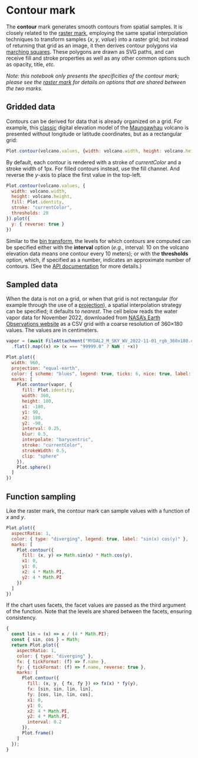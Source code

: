 # Contour mark

The **contour** mark generates smooth contours from spatial samples. It is closely related to the [raster mark](./raster.md), employing the same spatial interpolation techniques to transform samples {*x*, *y*, *value*} into a raster grid; but instead of returning that grid as an image, it then derives contour polygons via [marching squares](https://github.com/d3/d3-contour). These polygons are drawn as SVG paths, and can receive fill and stroke properties as well as any other common options such as opacity, title, _etc._

_Note: this notebook only presents the specificities of the contour mark; please see the [raster mark](./raster.md) for details on options that are shared between the two marks._

## Gridded data

Contours can be derived for data that is already organized on a grid. For example, this [classic](https://observablehq.com/@d3/volcano-contours) digital elevation model of the [Maungawhau](https://en.wikipedia.org/wiki/Maungawhau) volcano is presented without longitude or latitude coordinates, but as a rectangular grid:

```js
Plot.contour(volcano.values, {width: volcano.width, height: volcano.height}).plot()
```

By default, each contour is rendered with a stroke of _currentColor_ and a stroke width of 1px. For filled contours instead, use the fill channel. And reverse the *y*-axis to place the first value in the top-left.

```js
Plot.contour(volcano.values, {
  width: volcano.width,
  height: volcano.height,
  fill: Plot.identity,
  stroke: "currentColor",
  thresholds: 20
}).plot({
  y: { reverse: true }
})
```

Similar to the [bin transform](../transforms/bin.md), the levels for which contours are computed can be specified either with the **interval** option (_e.g._, interval: 10 on the volcano elevation data means one contour every 10 meters); or with the **thresholds** option, which, if specified as a number, indicates an approximate number of contours. (See the [API documentation](https://github.com/observablehq/plot/blob/main/README.md#bin) for more details.)

## Sampled data

When the data is not on a grid, or when that grid is not rectangular (for example through the use of a [projection](../maps.md)), a spatial interpolation strategy can be specified; it defaults to _nearest_. The cell below reads the water vapor data for November 2022, downloaded from [NASA’s Earth Observations website](https://neo.gsfc.nasa.gov/view.php?datasetId=MYDAL2_M_SKY_WV) as a CSV grid with a coarse resolution of 360&times;180 values. The values are in centimeters.

```js
vapor = (await FileAttachment("MYDAL2_M_SKY_WV_2022-11-01_rgb_360x180.csv").csv({array: true}))
  .flat().map((x) => (x === "99999.0" ? NaN : +x))
```

```js
Plot.plot({
  width: 960,
  projection: "equal-earth",
  color: { scheme: "blues", legend: true, ticks: 6, nice: true, label: "Water vapor (cm)" },
  marks: [
    Plot.contour(vapor, {
      fill: Plot.identity,
      width: 360,
      height: 180,
      x1: -180,
      y1: 90,
      x2: 180,
      y2: -90,
      interval: 0.25,
      blur: 0.5,
      interpolate: "barycentric",
      stroke: "currentColor",
      strokeWidth: 0.5,
      clip: "sphere"
    }),
    Plot.sphere()
  ]
})
```

## Function sampling

Like the raster mark, the contour mark can sample values with a function of _x_ and _y_.

```js
Plot.plot({
  aspectRatio: 1,
  color: { type: "diverging", legend: true, label: "sin(x) cos(y)" },
  marks: [
    Plot.contour({
      fill: (x, y) => Math.sin(x) * Math.cos(y),
      x1: 0,
      y1: 0,
      x2: 4 * Math.PI,
      y2: 4 * Math.PI
    })
  ]
})
```

If the chart uses facets, the facet values are passed as the third argument of the function. Note that the levels are shared between the facets, ensuring consistency.

```js
{
  const lin = (x) => x / (4 * Math.PI);
  const { sin, cos } = Math;
  return Plot.plot({
    aspectRatio: 1,
    color: { type: "diverging" },
    fx: { tickFormat: (f) => f.name },
    fy: { tickFormat: (f) => f.name, reverse: true },
    marks: [
      Plot.contour({
        fill: (x, y, { fx, fy }) => fx(x) * fy(y),
        fx: [sin, sin, lin, lin],
        fy: [cos, lin, lin, cos],
        x1: 0,
        y1: 0,
        x2: 4 * Math.PI,
        y2: 4 * Math.PI,
        interval: 0.2
      }),
      Plot.frame()
    ]
  });
}
```

